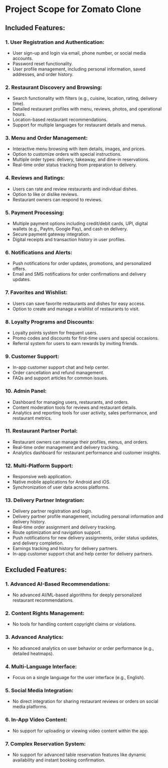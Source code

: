 # Project Scope for Zomato Clone

## Included Features:

### 1. User Registration and Authentication:
- User sign-up and login via email, phone number, or social media accounts.
- Password reset functionality.
- User profile management, including personal information, saved addresses, and order history.

### 2. Restaurant Discovery and Browsing:
- Search functionality with filters (e.g., cuisine, location, rating, delivery time).
- Detailed restaurant profiles with menu, reviews, photos, and operational hours.
- Location-based restaurant recommendations.
- Support for multiple languages for restaurant details and menus.

### 3. Menu and Order Management:
- Interactive menu browsing with item details, images, and prices.
- Option to customize orders with special instructions.
- Multiple order types: delivery, takeaway, and dine-in reservations.
- Real-time order status tracking from preparation to delivery.

### 4. Reviews and Ratings:
- Users can rate and review restaurants and individual dishes.
- Option to like or dislike reviews.
- Restaurant owners can respond to reviews.

### 5. Payment Processing:
- Multiple payment options including credit/debit cards, UPI, digital wallets (e.g., Paytm, Google Pay), and cash on delivery.
- Secure payment gateway integration.
- Digital receipts and transaction history in user profiles.

### 6. Notifications and Alerts:
- Push notifications for order updates, promotions, and personalized offers.
- Email and SMS notifications for order confirmations and delivery updates.

### 7. Favorites and Wishlist:
- Users can save favorite restaurants and dishes for easy access.
- Option to create and manage a wishlist of restaurants to visit.

### 8. Loyalty Programs and Discounts:
- Loyalty points system for frequent users.
- Promo codes and discounts for first-time users and special occasions.
- Referral system for users to earn rewards by inviting friends.

### 9. Customer Support:
- In-app customer support chat and help center.
- Order cancellation and refund management.
- FAQs and support articles for common issues.

### 10. Admin Panel:
- Dashboard for managing users, restaurants, and orders.
- Content moderation tools for reviews and restaurant details.
- Analytics and reporting tools for user activity, sales performance, and restaurant metrics.

### 11. Restaurant Partner Portal:
- Restaurant owners can manage their profiles, menus, and orders.
- Real-time order management and delivery tracking.
- Analytics dashboard for restaurant performance and customer insights.

### 12. Multi-Platform Support:
- Responsive web application.
- Native mobile applications for Android and iOS.
- Synchronization of user data across platforms.

### 13. Delivery Partner Integration:
- Delivery partner registration and login.
- Delivery partner profile management, including personal information and delivery history.
- Real-time order assignment and delivery tracking.
- Route optimization and navigation support.
- Push notifications for new delivery assignments, order status updates, and delivery completion.
- Earnings tracking and history for delivery partners.
- In-app customer support chat and help center for delivery partners.

## Excluded Features:

### 1. Advanced AI-Based Recommendations:
- No advanced AI/ML-based algorithms for deeply personalized restaurant recommendations.

### 2. Content Rights Management:
- No tools for handling content copyright claims or violations.

### 3. Advanced Analytics:
- No advanced analytics on user behavior or order performance (e.g., detailed heatmaps).

### 4. Multi-Language Interface:
- Focus on a single language for the user interface (e.g., English).

### 5. Social Media Integration:
- No direct integration for sharing restaurant reviews or orders on social media platforms.

### 6. In-App Video Content:
- No support for uploading or viewing video content within the app.

### 7. Complex Reservation System:
- No support for advanced table reservation features like dynamic availability and instant booking confirmation.

